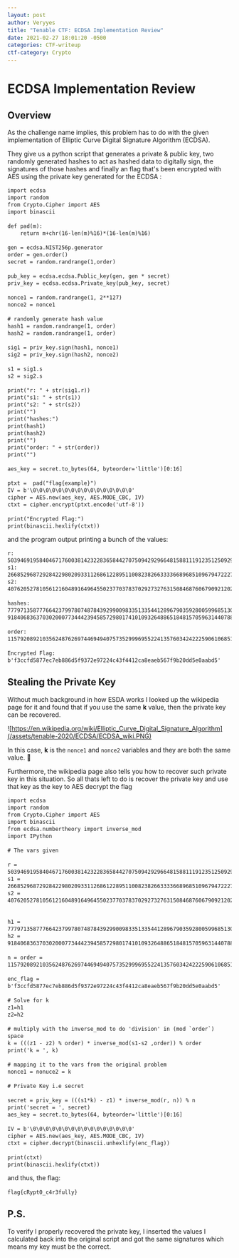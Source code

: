 ```yaml
---
layout: post
author: Veryyes
title: "Tenable CTF: ECDSA Implementation Review"
date: 2021-02-27 18:01:20 -0500
categories: CTF-writeup
ctf-category: Crypto
---
```


# ECDSA Implementation Review

## Overview
As the challenge name implies, this problem has to do with the given implementation of Elliptic Curve Digital Signature Algorithm (ECDSA).

They give us a python script that generates a private & public key, two randomly generated hashes to act as hashed data to digitally sign, the signatures of those hashes and finally an flag that's been encrypted with AES using the private key generated for the ECDSA :

```
import ecdsa
import random
from Crypto.Cipher import AES
import binascii

def pad(m):
    return m+chr(16-len(m)%16)*(16-len(m)%16)

gen = ecdsa.NIST256p.generator
order = gen.order()
secret = random.randrange(1,order)
 
pub_key = ecdsa.ecdsa.Public_key(gen, gen * secret)
priv_key = ecdsa.ecdsa.Private_key(pub_key, secret)
 
nonce1 = random.randrange(1, 2**127)
nonce2 = nonce1
 
# randomly generate hash value
hash1 = random.randrange(1, order)
hash2 = random.randrange(1, order)
 
sig1 = priv_key.sign(hash1, nonce1)
sig2 = priv_key.sign(hash2, nonce2)

s1 = sig1.s
s2 = sig2.s

print("r: " + str(sig1.r))
print("s1: " + str(s1))
print("s2: " + str(s2))
print("")
print("hashes:")
print(hash1)
print(hash2)
print("")
print("order: " + str(order))
print("")

aes_key = secret.to_bytes(64, byteorder='little')[0:16]

ptxt =  pad("flag{example}")
IV = b'\0\0\0\0\0\0\0\0\0\0\0\0\0\0\0\0'
cipher = AES.new(aes_key, AES.MODE_CBC, IV)
ctxt = cipher.encrypt(ptxt.encode('utf-8'))

print("Encrypted Flag:")
print(binascii.hexlify(ctxt))
```

and the program output printing a bunch of the values:

```
r: 50394691958404671760038142322836584427075094292966481588111912351250929073849
s1: 26685296872928422980209331126861228951100823826633336689685109679472227918891
s2: 40762052781056121604891649645502377037837029273276315084687606790921202237960

hashes:
777971358777664237997807487843929900983351335441289679035928005996851307115
91840683637030200077344423945857298017410109326488651848157059631440788354195

order: 115792089210356248762697446949407573529996955224135760342422259061068512044369

Encrypted Flag:
b'f3ccfd5877ec7eb886d5f9372e97224c43f4412ca8eaeb567f9b20dd5e0aabd5'
```

## Stealing the Private Key

Without much background in how ESDA works I looked up the wikipedia page for it and found that if you use the same **k** value, then the private key can be recovered.

![https://en.wikipedia.org/wiki/Elliptic_Curve_Digital_Signature_Algorithm](/assets/tenable-2020/ECDSA/ECDSA_wiki.PNG)

In this case, **k** is the `nonce1` and `nonce2` variables and they are both the same value. 🤔

Furthermore, the wikipedia page also tells you how to recover such private key in this situation. So all thats left to do is recover the private key and use that key as the key to AES decrypt the flag

```
import ecdsa
import random
from Crypto.Cipher import AES
import binascii
from ecdsa.numbertheory import inverse_mod
import IPython

# The vars given

r = 50394691958404671760038142322836584427075094292966481588111912351250929073849
s1 = 26685296872928422980209331126861228951100823826633336689685109679472227918891
s2 = 40762052781056121604891649645502377037837029273276315084687606790921202237960


h1 = 777971358777664237997807487843929900983351335441289679035928005996851307115
h2 = 91840683637030200077344423945857298017410109326488651848157059631440788354195

n = order = 115792089210356248762697446949407573529996955224135760342422259061068512044369

enc_flag = b'f3ccfd5877ec7eb886d5f9372e97224c43f4412ca8eaeb567f9b20dd5e0aabd5'

# Solve for k
z1=h1
z2=h2

# multiply with the inverse_mod to do 'division' in (mod `order`) space
k = (((z1 - z2) % order) * inverse_mod(s1-s2 ,order)) % order
print('k = ', k)

# mapping it to the vars from the original problem
nonce1 = nonuce2 = k

# Private Key i.e secret

secret = priv_key = (((s1*k) - z1) * inverse_mod(r, n)) % n
print('secret = ', secret)
aes_key = secret.to_bytes(64, byteorder='little')[0:16]

IV = b'\0\0\0\0\0\0\0\0\0\0\0\0\0\0\0\0'
cipher = AES.new(aes_key, AES.MODE_CBC, IV)
ctxt = cipher.decrypt(binascii.unhexlify(enc_flag))

print(ctxt)
print(binascii.hexlify(ctxt))
```
 
and thus, the flag:

`flag{cRypt0_c4r3fully}`

## P.S.

To verify I properly recovered the private key, I inserted the values I calculated back into the original script and got the same signatures which means my key must be the correct.